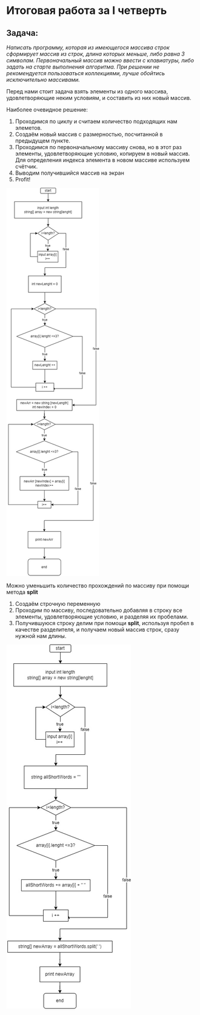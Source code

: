 # Итоговая работа за I четверть
## Задача:
*Написать программу, которая из имеющегося массива строк сформирует массив из строк, длина которых меньше, либо равна 3 символам. Первоначальный массив можно ввести с клавиатуры, либо задать на старте выполнения алгоритма.
При решении не рекомендуется пользоваться коллекциями, лучше обойтись исключительно массивами.*

Перед нами стоит задача взять элементы из одного массива, удовлетворяющие неким условиям, и составить из них новый массив.

Наиболее очевидное решение:

1. Проходимся по циклу и считаем количество подходящих нам элеметов.
2. Создаём новый массив с размерностью, посчитанной в предыдущем пункте.
3. Проходимся по первоначальному массиву снова, но в этот раз элементы, удовлетворяющие условию, копируем в новый массив. Для определения индекса элемента в новом массиве используем счётчик.
4. Выводим получившийся массив на экран
5. Profit!

![Блок-схема с певым вариантом решения](blockScheme.jpg)

Можно уменьшить количество прохождений по массиву при помощи метода **split**

1. Создаём строчную переменную
2. Проходим по массиву, последовательно добавляя в строку все элементы, удовлетворяющие условию, и разделяя их пробелами.
3. Получившуюся строку делим при помощи **split**, используя пробел в качестве разделителя, и получаем новый массив строк, сразу нужной нам длины.

![Блок-схема с альтернаятивным вариантом решения](AlternateBlockScheme.jpg)